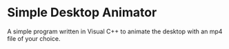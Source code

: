 # Simple Desktop Animator
 A simple program written in Visual C++ to animate the desktop with an mp4 file of your choice.
